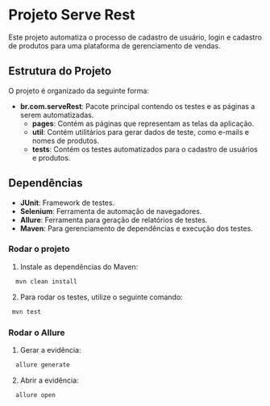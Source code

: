 # Projeto Serve Rest

Este projeto automatiza o processo de cadastro de usuário, login e cadastro de produtos para uma plataforma de gerenciamento de vendas.


## Estrutura do Projeto

O projeto é organizado da seguinte forma:

- **br.com.serveRest**: Pacote principal contendo os testes e as páginas a serem automatizadas.
    - **pages**: Contém as páginas que representam as telas da aplicação.
    - **util**: Contém utilitários para gerar dados de teste, como e-mails e nomes de produtos.
    - **tests**: Contém os testes automatizados para o cadastro de usuários e produtos.

## Dependências

- **JUnit**: Framework de testes.
- **Selenium**: Ferramenta de automação de navegadores.
- **Allure**: Ferramenta para geração de relatórios de testes.
- **Maven**: Para gerenciamento de dependências e execução dos testes.

### Rodar o projeto

1. Instale as dependências do Maven:
 ```bash
   mvn clean install
 ```

2. Para rodar os testes, utilize o seguinte comando:
 ```bash
  mvn test
 ```

### Rodar o Allure

1. Gerar a evidência:
 ```bash
   allure generate
 ```

2. Abrir a evidência:
 ```bash
   allure open
 ```

